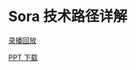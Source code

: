 # Sora 技术路径详解

[录播回放](https://www.bilibili.com/video/BV1wm411f7gf)

[PPT 下载](https://datawhaler.feishu.cn/file/KntHbV3QGoEPruxEql2c9lrsnOb)
